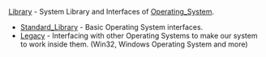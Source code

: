 [Library](../Library/) - System Library and Interfaces of [Operating_System](./).
* [Standard_Library](./Standard_Library/) - Basic Operating System interfaces.
* [Legacy](./Legacy/) - Interfacing with other Operating Systems to make our system to work inside them. (Win32, Windows Operating System and more)
